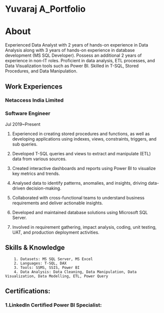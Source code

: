 # Yuvaraj A_Portfolio
# About

Experienced Data Analyst with 2 years of hands-on experience in Data Analysis along with 3 years of hands-on experience in database development (MS SQL Developer). Possess an additional 2 years of experience in non-IT roles. Proficient in data analysis, ETL processes, and Data Visualization tools such as Power BI. Skilled in T-SQL, Stored Procedures, and Data Manipulation.

## Work Experiences
### Netaccess India Limited

### Software Engineer

Jul 2019~Present

1.	Experienced in creating stored procedures and functions, as well as developing applications using indexes, views, constraints, triggers, and sub queries.

2.	Developed T-SQL queries and views to extract and manipulate (ETL) data from various sources.

3.	Created interactive dashboards and reports using Power BI to visualize key metrics and trends.

4.	Analysed data to identify patterns, anomalies, and insights, driving data-driven decision-making.

5.	Collaborated with cross-functional teams to understand business requirements and deliver actionable insights.

6.	Developed and maintained database solutions using Microsoft SQL Server.

7.	Involved in requirement gathering, impact analysis, coding, unit testing, UAT, and production deployment activities.

## Skills & Knowledge

        1. Datasets: MS SQL Server, MS Excel
        2. Languages: T-SQL, DAX
        3. Tools: SSMS, SSIS, Power BI
        4. Data Analysis: Data Cleaning, Data Manipulation, Data Visualization, Data Modelling, ETL, Power Query
## Certifications:

### 	1.LinkedIn Certified Power BI Specialist: 

